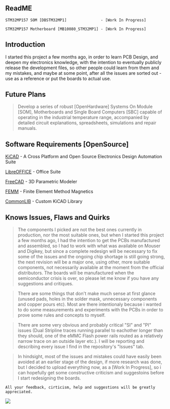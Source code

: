 ## ReadME

    STM32MP157 SOM [DBSTM32MP1]               - [Work In Progress]
    
    STM32MP157 Motherboard [MB10080_STM32MP1] - [Work In Progress]
    
## Introduction

I started this project a few months ago, in order to learn PCB Design, and deepen my electronics knowledge, with the intention to eventually publicly release the development files, so other people could learn from them and my mistakes, and maybe at some point, after all the issues are sorted out - use as a reference or put the boards to actual use.

## Future Plans

> Develop a series of robust [OpenHardware] Systems On Module [SOM], Motherboards and Single Board Computers [SBC] capable of operating in the industrial temperature range, accompanied by detailed circuit explanations, spreadsheets, simulations and repair manuals.

## Software Requirements [OpenSource]

[KiCAD](https://www.kicad.org/) - A Cross Platform and Open Source Electronics Design Automation Suite

[LibreOFFICE](https://www.libreoffice.org)  - Office Suite

[FreeCAD](https://www.freecadweb.org/)  - 3D Parametric Modeler

[FEMM](https://www.femm.info/wiki/Download) - Finite Element Method Magnetics

[CommonLIB](https://github.com/IvanIlievOSOH/00.CommonLIB) - Custom KiCAD Library

## Knows Issues, Flaws and Quirks

> The components I picked are not the best ones currently in production, nor the most suitable ones, but when I started this project a few months ago, I had the intention to get the PCBs manufactured and assembled, so I had to work with what was available on Mouser and Digikey, but since a complete redesign will be necessary to fix some of the issues and the ongoing chip shortage is still going strong, the next revision will be a major one, using other, more suitable components, not necessarily available at the moment from the official distributors. The boards will be manufactured when the semiconductor crisis is over, so please let me know if you have any suggestions and critiques.

> There are some things that don't make much sense at first glance (unused pads, holes in the solder mask, unnecessary components and copper pours etc). Most are there intentionaly because i wanted to do some measurements and experiments with the PCBs in order to prove some rules and concepts to myself.

> There are some very obvious and probably critical "SI" and "PI" issues (Dual Stripline traces running parallel to eachother longer than they should, one of the eMMC Flash power rails routed as a relatively narrow trace on an outside layer etc.). I will be reporting and describing every issue I find in the repository's "Issues" tab.

> In hindsight, most of the issues and mistakes could have easily been avoided at an earlier stage of the design, if more research was done, but I decided to upload everything now, as a [Work In Progress], so i can hopefully get some constructive criticism and suggestoins before I start redesigning the boards.

    All your feedback, cirticism, help and suggestions will be greatly appreciated.

![](https://github.com/IvanIlievOSOH/00.GitHUB_Config/blob/main/Showcase.png)
